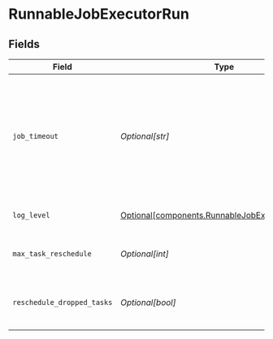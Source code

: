 # RunnableJobExecutorRun


## Fields

| Field                                                                                                                           | Type                                                                                                                            | Required                                                                                                                        | Description                                                                                                                     |
| ------------------------------------------------------------------------------------------------------------------------------- | ------------------------------------------------------------------------------------------------------------------------------- | ------------------------------------------------------------------------------------------------------------------------------- | ------------------------------------------------------------------------------------------------------------------------------- |
| `job_timeout`                                                                                                                   | *Optional[str]*                                                                                                                 | :heavy_minus_sign:                                                                                                              | Maximum time the job is allowed to run (e.g., 30, 45s or 15m). Units are seconds, if not specified. Enter 0 for unlimited time. |
| `log_level`                                                                                                                     | [Optional[components.RunnableJobExecutorLogLevel]](../../models/shared/runnablejobexecutorloglevel.md)                          | :heavy_minus_sign:                                                                                                              | Level at which to set task logging.                                                                                             |
| `max_task_reschedule`                                                                                                           | *Optional[int]*                                                                                                                 | :heavy_minus_sign:                                                                                                              | Max number of times a task can be rescheduled.                                                                                  |
| `reschedule_dropped_tasks`                                                                                                      | *Optional[bool]*                                                                                                                | :heavy_minus_sign:                                                                                                              | Reschedule tasks that failed with non-fatal errors.                                                                             |